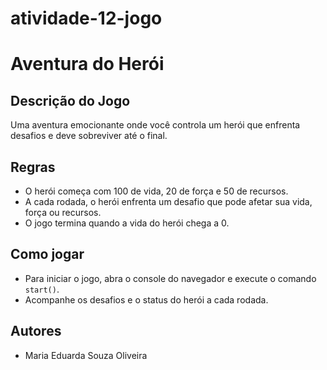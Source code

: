 # atividade-12-jogo
# Aventura do Herói

## Descrição do Jogo
Uma aventura emocionante onde você controla um herói que enfrenta desafios e deve sobreviver até o final.

## Regras
- O herói começa com 100 de vida, 20 de força e 50 de recursos.
- A cada rodada, o herói enfrenta um desafio que pode afetar sua vida, força ou recursos.
- O jogo termina quando a vida do herói chega a 0.

## Como jogar
- Para iniciar o jogo, abra o console do navegador e execute o comando `start()`.
- Acompanhe os desafios e o status do herói a cada rodada.

## Autores
- Maria Eduarda Souza Oliveira

